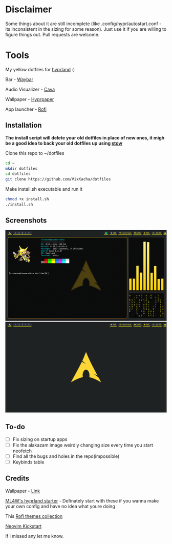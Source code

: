 # Disclaimer
Some things about it are still incomplete (like .config/hypr/autostart.conf - its inconsistent in the sizing for some reason). Just use it if you are willing to figure things out. Pull requests are welcome.

# Tools

My yellow dotfiles for [hyprland](https://hyprland.org/) :)

Bar - [Waybar](https://github.com/Alexays/Waybar)

Audio Visualizer - [Cava](https://github.com/karlstav/cava)

Wallpaper - [Hyprpaper](https://github.com/hyprwm/hyprpaper)

App launcher - [Rofi](https://github.com/davatorium/rofi)

## Installation
**The install script will delete your old dotfiles in place of new ones, it migh be a good idea to back your old dotfiles up using [stow](https://www.youtube.com/watch?v=y6XCebnB9gs)**

Clone this repo to ~/dotfiles

```bash
cd ~
mkdir dotfiles
cd dotfiles
git clone https://github.com/VixKacha/dotfiles
```
Make install.sh executable and run it
```bash
chmod +x install.sh
./install.sh
```

## Screenshots
![sc1](screenshots/sc1.png)
![sc2](screenshots/sc2.png)
## To-do
- [ ] Fix sizing on startup apps
- [ ] Fix the alakazam image weirdly changing size every time you start neofetch
- [ ] Find all the bugs and holes in the repo(impossible)
- [ ] Keybinds table
## Credits
Wallpaper - [Link](https://github.com/errordotfiles/awesome-dotfiles/tree/dotfiles)

[ML4W's hyprland starter](https://github.com/mylinuxforwork/hyprland-starter) - Definately start with these if you wanna make your own config and have no idea what youre doing

This [Rofi themes collection](https://github.com/newmanls/rofi-themes-collection)

[Neovim Kickstart](https://github.com/nvim-lua/kickstart.nvim)

If i missed any let me know.
